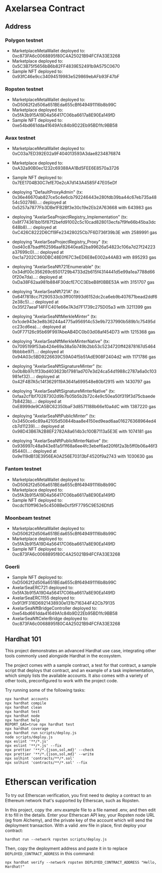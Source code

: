 # Axelarsea Contract

## Address

### Polygon testnet
* MarketplaceMetaWallet deployed to: 0xc873FA6c0068895f80C4A25021B94FCFA33E3268
* Marketplace deployed to: 0x5C3B75f5656bB6b82FF4839E52491b9A575C0670
* Sample NFT deployed to: 0x93fC46e9cc34094519983e529869ebAFb93F47bF

### Ropsten testnet
* MarketplaceMetaWallet deployed to: 0xD5062f2d506a651BEda655cBf649491116b8b99C
* Marketplace deployed to: 0x5fA3b915A19D4a56417C06ba6617a8E90Ea149fD
* Sample NFT deployed to: 0xe54bd661dda41649A1c84b9D22Eb95BD1fc9BB58

### Avax testnet
* MarketplaceMetaWallet deployed to: 0xC03a7ED392E02a9F404013593A3dae8234876874
* Marketplace deployed to: 0xA32a90B0ec1232c69388AA1Bd5FEE6E8570a3726
* Sample NFT deployed to: 0x7EE1704B30C7efE70e2cA7d143A4585F47E05eDf

* deploying "DefaultProxyAdmin" (tx: 0x36e46670ab827ce5c4e6cb792246443e280fdb39ba44c67eb735a4854c502786)...: deployed at 0x5257a7877Fb3DBe1FB2Bf3e30c19e2Eb2A763668 with 643983 gas
* deploying "AxelarSeaProjectRegistry_Implementation" (tx: 0x8f774361bb15f87f2befd91002c5c10cad828013ecfa7f9fe66b45ba3dc648b8)...: deployed at 0xC426C8222D6Cf19Fe23428025Cb7F6D736f39b3E with 2589991 gas
* deploying "AxelarSeaProjectRegistry_Proxy" (tx: 0xd40c87badff62596aaf82640ea62ba99626a54823c106a7d27f24223a37699c0)...: deployed at 0xc1a7202C360DBC48E0f67C3eED6E8eE002a44AB3 with 895293 gas
* deploying "AxelarSeaNft721Enumerable" (tx: 0x34df00c356269c6501729b4733d2b615f4314441d5e99a1ea7788d660f20e7da)...: deployed at 0xDa38F62aa981b884F30dcfE7CC3EbeB8f0BBE53A with 3151707 gas
* deploying "AxelarSeaNft721A" (tx: 0x64f7818cc7f290533cb3ff001993d6152dc2ca6eb9b407671bead2ddf62e38c5)...: deployed at 0x35f27aeaF14FFC401e66e7A3d7F1739c275D05a3 with 3211399 gas
* deploying "AxelarSeaNftMerkleMinter" (tx: 0x1cde943e3e8b36244a4775a956914c53e9b7237990b589b1c75495dcc23cd6ea)...: deployed at 0x0F77126c95b69F997AbeAB4DC0b03d08af454D73 with 1215368 gas
* deploying "AxelarSeaNftMerkleMinterNative" (tx: 0x7095199f53ab424e69a38a5b749b2bb53c5234720ff42878167d54649bbbbe97)...: deployed at 0x94A03c5BD9226639C59A04f5b51AdE908F2404d2 with 1171786 gas
* deploying "AxelarSeaNftSignatureMinter" (tx: 0x0b8b97c1f33bd403623b17981ad707e3d24ca54d1988c2787a6a0c103981ef32)...: deployed at 0x42F4B7A5c14f3629119A364fa699548e80bf2915 with 1430797 gas
* deploying "AxelarSeaNftSignatureMinterNative" (tx: 0xfaa2cf1bf70287302d9b7b05b5b2b72c4e9c50ea50f319f3d75cbaede7b8423b)...: deployed at 0xE8999de9CA5BC62350baF3d8571188b66e10a4dC with 1387220 gas
* deploying "AxelarSeaNftPublicMinter" (tx: 0x3450ce6c89a42105d50844baa8e4150ed9ead6aa016276368964ed4cb7d11239)...: deployed at 0x98D43B67A2B8EF2782A8a614b3c100B7113a5E3E with 1074181 gas
* deploying "AxelarSeaNftPublicMinterNative" (tx: 0x936997c48a943e81a5f1f68a6ee4fc3ebef6ad20f6f2a3b5ff0b06a46f385440)...: deployed at 0x9e119dB13E3956EA0A256E70313bF4520f9a2743 with 1030630 gas

### Fantom testnet
* MarketplaceMetaWallet deployed to: 0xD5062f2d506a651BEda655cBf649491116b8b99C
* Marketplace deployed to: 0x5fA3b915A19D4a56417C06ba6617a8E90Ea149fD
* Sample NFT deployed to: 0xcdc110ff963e5c4508BeDcf5fF7795C9E526Dfd5

### Moonbeam testnet
* MarketplaceMetaWallet deployed to: 0xD5062f2d506a651BEda655cBf649491116b8b99C
* Marketplace deployed to: 0x5fA3b915A19D4a56417C06ba6617a8E90Ea149fD
* Sample NFT deployed to: 0xc873FA6c0068895f80C4A25021B94FCFA33E3268

### Goerli
* Sample NFT deployed to: 0xD5062f2d506a651BEda655cBf649491116b8b99C
* AxelarSeaERC721 deployed to: 0x5fA3b915A19D4a56417C06ba6617a8E90Ea149fD
* AxelarSeaERC1155 deployed to: 0x913fF316D6921438930e131b716344F42Cb79135
* AxelarSeaNftBridgeController deployed to: 0xe54bd661dda41649A1c84b9D22Eb95BD1fc9BB58
* AxelarSeaNftCelerBridge deployed to: 0xc873FA6c0068895f80C4A25021B94FCFA33E3268

## Hardhat 101

This project demonstrates an advanced Hardhat use case, integrating other tools commonly used alongside Hardhat in the ecosystem.

The project comes with a sample contract, a test for that contract, a sample script that deploys that contract, and an example of a task implementation, which simply lists the available accounts. It also comes with a variety of other tools, preconfigured to work with the project code.

Try running some of the following tasks:

```shell
npx hardhat accounts
npx hardhat compile
npx hardhat clean
npx hardhat test
npx hardhat node
npx hardhat help
REPORT_GAS=true npx hardhat test
npx hardhat coverage
npx hardhat run scripts/deploy.js
node scripts/deploy.js
npx eslint '**/*.js'
npx eslint '**/*.js' --fix
npx prettier '**/*.{json,sol,md}' --check
npx prettier '**/*.{json,sol,md}' --write
npx solhint 'contracts/**/*.sol'
npx solhint 'contracts/**/*.sol' --fix
```

# Etherscan verification

To try out Etherscan verification, you first need to deploy a contract to an Ethereum network that's supported by Etherscan, such as Ropsten.

In this project, copy the .env.example file to a file named .env, and then edit it to fill in the details. Enter your Etherscan API key, your Ropsten node URL (eg from Alchemy), and the private key of the account which will send the deployment transaction. With a valid .env file in place, first deploy your contract:

```shell
hardhat run --network ropsten scripts/deploy.js
```

Then, copy the deployment address and paste it in to replace `DEPLOYED_CONTRACT_ADDRESS` in this command:

```shell
npx hardhat verify --network ropsten DEPLOYED_CONTRACT_ADDRESS "Hello, Hardhat!"
```
